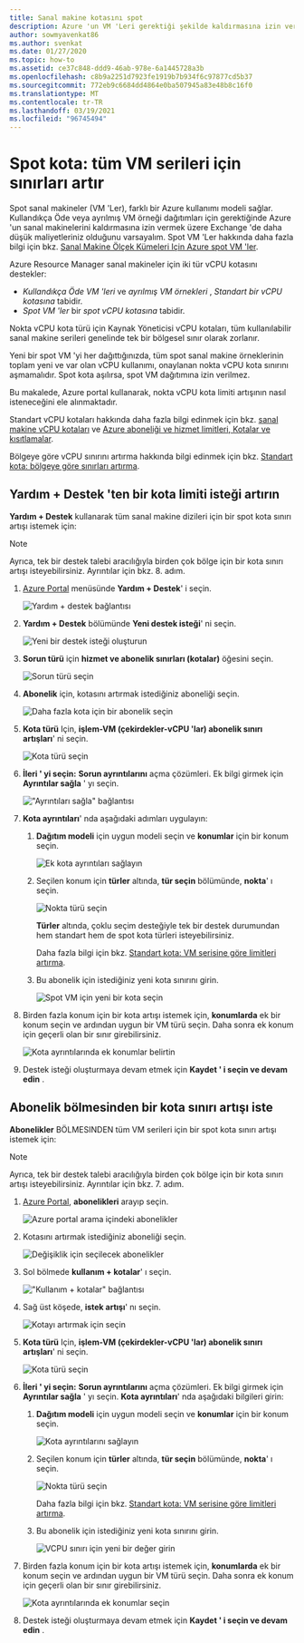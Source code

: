 ```yaml
---
title: Sanal makine kotasını spot
description: Azure 'un VM 'Leri gerektiği şekilde kaldırmasına izin vermek için Exchange 'de daha düşük maliyetleri kabul etmenize olanak tanıyan bir Azure kullanımı modeli sağlayan, spot VM 'Ler için kota sınırlarını artırın.
author: sowmyavenkat86
ms.author: svenkat
ms.date: 01/27/2020
ms.topic: how-to
ms.assetid: ce37c848-ddd9-46ab-978e-6a1445728a3b
ms.openlocfilehash: c8b9a2251d7923fe1919b7b934f6c97877cd5b37
ms.sourcegitcommit: 772eb9c6684dd4864e0ba507945a83e48b8c16f0
ms.translationtype: MT
ms.contentlocale: tr-TR
ms.lasthandoff: 03/19/2021
ms.locfileid: "96745494"
---
```

# <a name="spot-quota-increase-limits-for-all-vm-series"></a>Spot kota: tüm VM serileri için sınırları artır

Spot sanal makineler (VM 'Ler), farklı bir Azure kullanımı modeli sağlar. Kullandıkça Öde veya ayrılmış VM örneği dağıtımları için gerektiğinde Azure 'un sanal makinelerini kaldırmasına izin vermek üzere Exchange 'de daha düşük maliyetleriniz olduğunu varsayalım. Spot VM 'Ler hakkında daha fazla bilgi için bkz. [Sanal Makine Ölçek Kümeleri Için Azure spot VM 'ler](../../virtual-machine-scale-sets/use-spot.md).

Azure Resource Manager sanal makineler için iki tür vCPU kotasını destekler:

* *Kullandıkça Öde VM 'leri* ve *ayrılmış VM örnekleri* , *Standart bir vCPU kotasına* tabidir.
* *Spot VM 'ler* bir *spot vCPU kotasına* tabidir.

Nokta vCPU kota türü için Kaynak Yöneticisi vCPU kotaları, tüm kullanılabilir sanal makine serileri genelinde tek bir bölgesel sınır olarak zorlanır.

Yeni bir spot VM 'yi her dağıttığınızda, tüm spot sanal makine örneklerinin toplam yeni ve var olan vCPU kullanımı, onaylanan nokta vCPU kota sınırını aşmamalıdır. Spot kota aşılırsa, spot VM dağıtımına izin verilmez.

Bu makalede, Azure portal kullanarak, nokta vCPU kota limiti artışının nasıl isteneceğini ele alınmaktadır.

Standart vCPU kotaları hakkında daha fazla bilgi edinmek için bkz. [sanal makine vCPU kotaları](../../virtual-machines/windows/quotas.md) ve [Azure aboneliği ve hizmet limitleri, Kotalar ve kısıtlamalar](../../azure-resource-manager/management/azure-subscription-service-limits.md).

Bölgeye göre vCPU sınırını artırma hakkında bilgi edinmek için bkz. [Standart kota: bölgeye göre sınırları artırma](regional-quota-requests.md).

## <a name="request-a-quota-limit-increase-from-help--support"></a>Yardım + Destek 'ten bir kota limiti isteği artırın

**Yardım + Destek** kullanarak tüm sanal makine dizileri için bir spot kota sınırı artışı istemek için:

> [!NOTE]
> Ayrıca, tek bir destek talebi aracılığıyla birden çok bölge için bir kota sınırı artışı isteyebilirsiniz. Ayrıntılar için bkz. 8. adım.

1. [Azure Portal](https://portal.azure.com) menüsünde **Yardım + Destek**' i seçin.

   ![Yardım + destek bağlantısı](./media/resource-manager-core-quotas-request/help-plus-support.png)

1. **Yardım + Destek** bölümünde **Yeni destek isteği**' ni seçin.

    ![Yeni bir destek isteği oluşturun](./media/resource-manager-core-quotas-request/new-support-request.png)

1. **Sorun türü** için **hizmet ve abonelik sınırları (kotalar)** öğesini seçin.

   ![Sorun türü seçin](./media/resource-manager-core-quotas-request/select-quota-issue-type.png)

1. **Abonelik** için, kotasını artırmak istediğiniz aboneliği seçin.

   ![Daha fazla kota için bir abonelik seçin](./media/resource-manager-core-quotas-request/select-subscription-support-request.png)

1. **Kota türü** Için, **işlem-VM (çekirdekler-vCPU 'lar) abonelik sınırı artışları**' ni seçin.

   ![Kota türü seçin](./media/resource-manager-core-quotas-request/select-quota-type.png)

1. **İleri ' yi seçin:** **Sorun ayrıntılarını** açma çözümleri. Ek bilgi girmek için **Ayrıntılar sağla** ' yı seçin.

   !["Ayrıntıları sağla" bağlantısı](./media/resource-manager-core-quotas-request/provide-details-link.png)

1. **Kota ayrıntıları**' nda aşağıdaki adımları uygulayın:

   1. **Dağıtım modeli** için uygun modeli seçin ve **konumlar** için bir konum seçin.

      ![Ek kota ayrıntıları sağlayın](./media/resource-manager-core-quotas-request/quota-details-deployment-locations.png)

   1. Seçilen konum için **türler** altında, **tür seçin** bölümünde, **nokta**' ı seçin.

      ![Nokta türü seçin](./media/resource-manager-core-quotas-request/select-spot-type.png)

       **Türler** altında, çoklu seçim desteğiyle tek bir destek durumundan hem standart hem de spot kota türleri isteyebilirsiniz.

       Daha fazla bilgi için bkz. [Standart kota: VM serisine göre limitleri artırma](per-vm-quota-requests.md).

   1. Bu abonelik için istediğiniz yeni kota sınırını girin.

      ![Spot VM için yeni bir kota seçin](./media/resource-manager-core-quotas-request/spot-set-new-quota.png)

1. Birden fazla konum için bir kota artışı istemek için, **konumlarda** ek bir konum seçin ve ardından uygun bir VM türü seçin. Daha sonra ek konum için geçerli olan bir sınır girebilirsiniz.

   ![Kota ayrıntılarında ek konumlar belirtin](./media/resource-manager-core-quotas-request/quota-details-multiple-locations.png)

1. Destek isteği oluşturmaya devam etmek için **Kaydet ' i seçin ve devam edin** .

## <a name="request-a-quota-limit-increase-from-the-subscriptions-pane"></a>Abonelik bölmesinden bir kota sınırı artışı iste

**Abonelikler** BÖLMESINDEN tüm VM serileri için bir spot kota sınırı artışı istemek için:

> [!NOTE]
> Ayrıca, tek bir destek talebi aracılığıyla birden çok bölge için bir kota sınırı artışı isteyebilirsiniz. Ayrıntılar için bkz. 7. adım.

1. [Azure Portal](https://portal.azure.com), **abonelikleri** arayıp seçin.

   ![Azure portal arama içindeki abonelikler](./media/resource-manager-core-quotas-request/search-for-subscriptions.png)

1. Kotasını artırmak istediğiniz aboneliği seçin.

   ![Değişiklik için seçilecek abonelikler](./media/resource-manager-core-quotas-request/select-subscription-change-quota.png)

1. Sol bölmede **kullanım + kotalar**' ı seçin.

   !["Kullanım + kotalar" bağlantısı](./media/resource-manager-core-quotas-request/select-usage-plus-quotas.png)

1. Sağ üst köşede, **istek artışı**' nı seçin.

   ![Kotayı artırmak için seçin](./media/resource-manager-core-quotas-request/request-increase-from-subscription.png)

1. **Kota türü** Için, **işlem-VM (çekirdekler-vCPU 'lar) abonelik sınırı artışları**' ni seçin.

   ![Kota türü seçin](./media/resource-manager-core-quotas-request/select-quota-type.png)

1. **İleri ' yi seçin:** **Sorun ayrıntılarını** açma çözümleri. Ek bilgi girmek için **Ayrıntılar sağla** ' yı seçin. **Kota ayrıntıları**' nda aşağıdaki bilgileri girin:

   1. **Dağıtım modeli** için uygun modeli seçin ve **konumlar** için bir konum seçin.

      ![Kota ayrıntılarını sağlayın](./media/resource-manager-core-quotas-request/quota-details-deployment-locations.png)

   1. Seçilen konum için **türler** altında, **tür seçin** bölümünde, **nokta**' ı seçin.

      ![Nokta türü seçin](./media/resource-manager-core-quotas-request/select-spot-type.png)

      Daha fazla bilgi için bkz. [Standart kota: VM serisine göre limitleri artırma](per-vm-quota-requests.md).

   1. Bu abonelik için istediğiniz yeni kota sınırını girin.

      ![VCPU sınırı için yeni bir değer girin](./media/resource-manager-core-quotas-request/spot-set-new-quota.png)

1. Birden fazla konum için bir kota artışı istemek için, **konumlarda** ek bir konum seçin ve ardından uygun bir VM türü seçin. Daha sonra ek konum için geçerli olan bir sınır girebilirsiniz.

   ![Kota ayrıntılarında ek konumlar seçin](./media/resource-manager-core-quotas-request/quota-details-multiple-locations.png)

1. Destek isteği oluşturmaya devam etmek için **Kaydet ' i seçin ve devam edin** .
